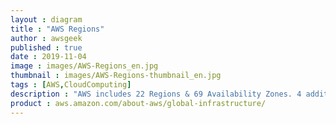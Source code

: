 ```yaml
---
layout : diagram
title : "AWS Regions"
author : awsgeek
published : true
date : 2019-11-04
image : images/AWS-Regions_en.jpg
thumbnail : images/AWS-Regions-thumbnail_en.jpg
tags : [AWS,CloudComputing]
description : "AWS includes 22 Regions & 69 Availability Zones. 4 additional regions (Spain, Jakarta, Milan & Cape Town) & 12 more AZs have been announced"
product : aws.amazon.com/about-aws/global-infrastructure/
---
```

